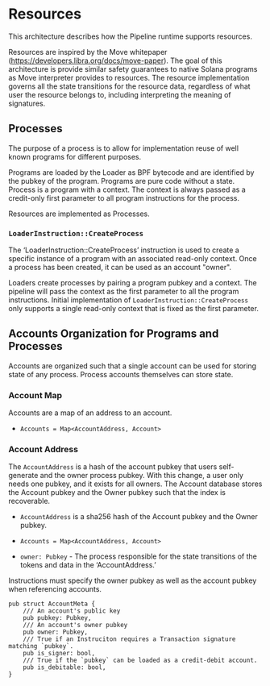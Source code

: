# Resources

This architecture describes how the Pipeline runtime supports resources. 

Resources are inspired by the Move whitepaper
(https://developers.libra.org/docs/move-paper).  The goal of this architecture
is provide similar safety guarantees to native Solana programs as Move
interpreter provides to resources.  The resource implementation governs all the
state transitions for the resource data, regardless of what user the resource
belongs to, including interpreting the meaning of signatures.

## Processes

The purpose of a process is to allow for implementation reuse of well known
programs for different purposes.

Programs are loaded by the Loader as BPF bytecode and are identified by the
pubkey of the program.  Programs are pure code without a state.  Process is a
program with a context.  The context is always passed as a credit-only first
parameter to all program instructions for the process.

Resources are implemented as Processes.

### `LoaderInstruction::CreateProcess`

The ‘LoaderInstruction::CreateProcess’ instruction is used to create a specific
instance of a program with an associated read-only context. Once a process has
been created, it can be used as an account "owner".

Loaders create processes by pairing a program pubkey and a context.  The
pipeline will pass the context as the first parameter to all the program
instructions.  Initial implementation of `LoaderInstruction::CreateProcess` only
supports a single read-only context that is fixed as the first parameter.

## Accounts Organization for Programs and Processes

Accounts are organized such that a single account can be used for storing
state of any process.  Process accounts themselves can store state.

### Account Map

Accounts are a map of an address to an account.

* `Accounts = Map<AccountAddress, Account>`

### Account Address

The `AccountAddress` is a hash of the account pubkey that users self-generate
and the owner process pubkey.  With this change, a user only needs one pubkey,
and it exists for all owners.  The Account database stores the Account pubkey
and the Owner pubkey such that the index is recoverable.

* `AccountAddress` is a sha256 hash of the Account pubkey and the Owner pubkey.

* `Accounts = Map<AccountAddress, Account>`

* `owner: Pubkey` - The process responsible for the state transitions of the
tokens and data in the ‘AccountAddress.’

Instructions must specify the owner pubkey as well as the account pubkey when
referencing accounts.

```
pub struct AccountMeta {
    /// An account's public key
    pub pubkey: Pubkey,
    /// An account's owner pubkey
    pub owner: Pubkey,
    /// True if an Instruciton requires a Transaction signature matching `pubkey`.
    pub is_signer: bool,
    /// True if the `pubkey` can be loaded as a credit-debit account.
    pub is_debitable: bool,
}
```
